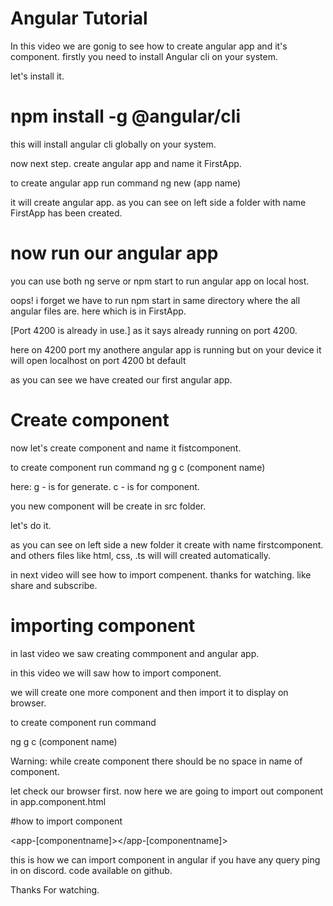 # Angular Tutorial

In this video we are gonig to see 
how to create angular app and  it's component.
firstly you need to install Angular cli on your system.

let's install it.


# npm install -g @angular/cli
this will install angular cli globally on your system.

now next step.
create angular app and name it FirstApp.

to create angular app run command
ng new (app name)

it will create angular app.
as you can see on left side a folder with name FirstApp has been created.

# now run our angular app
 you can use both ng serve or npm start to run angular app on local host.

oops! i forget we have to run npm start in same directory where the all angular files are.
here which is in FirstApp.

[Port 4200 is already in use.] as it says already running on port 4200.

here on 4200 port my anothere angular app is running but on your device it will open localhost on port 4200 bt default

as you can see we have created our first angular app. 

# Create component
now let's create component and name it fistcomponent.

to create component run command
ng g c (component name)

here:
g - is for generate.
c - is for component.

you new component will be create in src folder.

let's do it.

 as you can see on left side a new folder it create with name firstcomponent.
 and others files like html, css, .ts will will created automatically.

 in next video will see how to import compenent.
 thanks for watching. 
 like share and subscribe.

# importing component

in last video we saw creating commponent and angular app.

in this video we will saw how to import component.

we will create  one more component and then import it to display on browser.

to create component run command

ng g c (component name)

Warning: while create component there should be no space in name of component.

let check our browser first.
now here we are going to import out component in app.component.html

#how to import component

<app-[componentname]></app-[componentname]>

this is how we can import component in angular 
if you have any query ping in on discord.
code available on github.

Thanks For watching.
